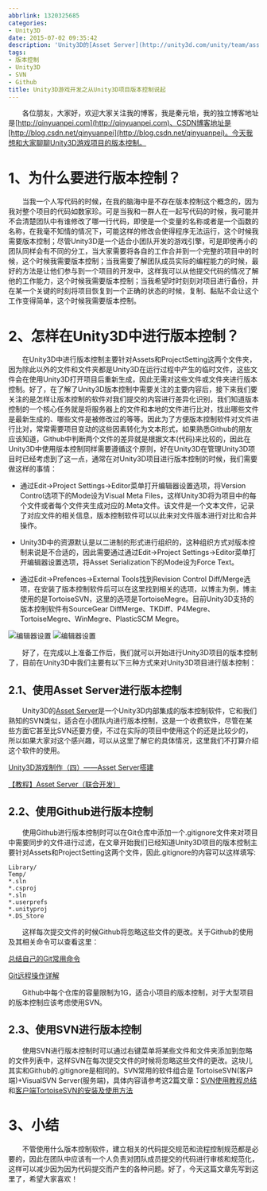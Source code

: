 ```yaml
---
abbrlink: 1320325685
categories:
- Unity3D
date: 2015-07-02 09:35:42
description: 'Unity3D的[Asset Server](http://unity3d.com/unity/team/assetserver/)是一个Unity3D内部集成的版本控制软件，它和我们熟知的SVN类似，适合在小团队内进行版本控制，这是一个收费软件，尽管在某些方面它甚至比SVN还要方便，不过在实际的项目中使用这个的还是比较少的，所以如果大家对这个感兴趣，可以从这里了解它的具体情况，这里我们不打算介绍这个软件的使用;因此为了方便版本控制软件对文件进行比对，常常需要项目变动的这些因素转化为文本形式，如果熟悉Github的朋友应该知道，Github中判断两个文件的差异就是根据文本(代码)来比较的，因此在Unity3D中使用版本控制同样需要遵循这个原则，好在Unity3D在管理Unity3D项目时已经考虑到了这一点，通常在对Unity3D项目进行版本控制的时候，我们需要做这样的事情：;使用Github进行版本控制时可以在Git仓库中添加一个.gitignore文件来对项目中需要同步的文件进行过滤，在文章开始我们已经知道Unity3D项目的版本控制主要针对Assets和ProjectSetting这两个文件，因此.gitignore的内容可以这样填写:'
tags:
- 版本控制
- Unity3D
- SVN
- Github
title: Unity3D游戏开发之从Unity3D项目版本控制说起
---
```


&emsp;&emsp;各位朋友，大家好，欢迎大家关注我的博客，我是秦元培，我的独立博客地址是[http://qinyuanpei.com](http://qinyuanpei.com)、CSDN博客地址是[http://blog.csdn.net/qinyuanpei](http://blog.csdn.net/qinyuanpei)。今天我想和大家聊聊Unity3D游戏项目的版本控制。

<!--more-->

# 1、为什么要进行版本控制？

&emsp;&emsp;当我一个人写代码的时候，在我的脑海中是不存在版本控制这个概念的，因为我对整个项目的代码如数家珍。可是当我和一群人在一起写代码的时候，我可能并不会清楚团队中有谁修改了哪一行代码，即使是一个变量的名称或者是一个函数的名称，在我毫不知情的情况下，可能这样的修改会使得程序无法运行，这个时候我需要版本控制；尽管Unity3D是一个适合小团队开发的游戏引擎，可是即使再小的团队同样会有不同的分工，当大家需要将各自的工作合并到一个完整的项目中的时候，这个时候我需要版本控制；当我需要了解团队成员实际的编程能力的时候，最好的方法是让他们参与到一个项目的开发中，这样我可以从他提交代码的情况了解他的工作能力，这个时候我需要版本控制；当我希望时时刻刻对项目进行备份，并在某一个关键的时刻将项目恢复到一个正确的状态的时候，复制、黏贴不会让这个工作变得简单，这个时候我需要版本控制。

# 2、怎样在Unity3D中进行版本控制？

&emsp;&emsp;在Unity3D中进行版本控制主要针对Assets和ProjectSetting这两个文件夹，因为除此以外的文件和文件夹都是Unity3D在运行过程中产生的临时文件，这些文件会在使用Unity3D打开项目后重新生成，因此无需对这些文件或文件夹进行版本控制。好了，在了解了Unity3D版本控制中需要关注的主要内容后，接下来我们要关注的是怎样让版本控制的软件对我们提交的内容进行差异化识别，我们知道版本控制的一个核心任务就是将服务器上的文件和本地的文件进行比对，找出哪些文件是最新生成的、哪些文件是被修改过的等等。因此为了方便版本控制软件对文件进行比对，常常需要项目变动的这些因素转化为文本形式，如果熟悉Github的朋友应该知道，Github中判断两个文件的差异就是根据文本(代码)来比较的，因此在Unity3D中使用版本控制同样需要遵循这个原则，好在Unity3D在管理Unity3D项目时已经考虑到了这一点，通常在对Unity3D项目进行版本控制的时候，我们需要做这样的事情：

* 通过Edit->Project Settings->Editor菜单打开编辑器设置选项，将Version Control选项下的Mode设为Visual Meta Files，这样Unity3D将为项目中的每个文件或者每个文件夹生成对应的.Meta文件。该文件是一个文本文件，记录了对应文件的相关信息，版本控制软件可以以此来对文件版本进行对比和合并操作。

* Unity3D中的资源默认是以二进制的形式进行组织的，这种组织方式对版本控制来说是不合适的，因此需要通过通过Edit->Project Settings->Editor菜单打开编辑器设置选项，将Asset Serialization下的Mode设为Force Text。

* 通过Edit->Prefences->External Tools找到Revision Control Diff/Merge选项，在安装了版本控制软件后可以在这里找到相关的选项，以博主为例，博主使用的是TortoiseSVN，这里的选项是TortoiseMegre。目前Unity3D支持的版本控制软件有SourceGear DiffMerge、TKDiff、P4Megre、TortoiseMegre、WinMegre、PlasticSCM Megre。

![编辑器设置](https://ww1.sinaimg.cn/large/None.jpg)      ![编辑器设置](https://ww1.sinaimg.cn/large/4c36074fly1fz68ju6tshj20ec0c4gmg.jpg)


&emsp;&emsp;好了，在完成以上准备工作后，我们就可以开始进行Unity3D项目的版本控制了，目前在Unity3D中我们主要有以下三种方式来对Unity3D项目进行版本控制：

## 2.1、使用Asset Server进行版本控制

&emsp;&emsp;Unity3D的[Asset Server](http://unity3d.com/unity/team/assetserver/)是一个Unity3D内部集成的版本控制软件，它和我们熟知的SVN类似，适合在小团队内进行版本控制，这是一个收费软件，尽管在某些方面它甚至比SVN还要方便，不过在实际的项目中使用这个的还是比较少的，所以如果大家对这个感兴趣，可以从这里了解它的具体情况，这里我们不打算介绍这个软件的使用。

[Unity3D游戏制作（四）——Asset Server搭建](http://blog.csdn.net/amazonzx/article/details/7980117)

[【教程】Asset Server（联合开发）](http://tieba.baidu.com/p/2419391804)

## 2.2、使用Github进行版本控制

&emsp;&emsp;使用Github进行版本控制时可以在Git仓库中添加一个.gitignore文件来对项目中需要同步的文件进行过滤，在文章开始我们已经知道Unity3D项目的版本控制主要针对Assets和ProjectSetting这两个文件，因此.gitignore的内容可以这样填写:
```
Library/
Temp/
*.sln
*.csproj
*.sln
*.userprefs
*.unityproj
*.DS_Store
```

&emsp;&emsp;这样每次提交文件的时候Github将忽略这些文件的更改。关于Github的使用及其相关命令可以查看这里：

[总结自己的Git常用命令](http://www.cnblogs.com/lwzz/archive/2013/02/23/2921426.html)

[Git远程操作详解](http://www.ruanyifeng.com/blog/2014/06/git_remote.html)


&emsp;&emsp;Github中每个仓库的容量限制为1G，适合小项目的版本控制，对于大型项目的版本控制应该考虑使用SVN。

## 2.3、使用SVN进行版本控制

&emsp;&emsp;使用SVN进行版本控制时可以通过右键菜单将某些文件和文件夹添加到忽略的文件列表中，这样SVN在每次提交文件的时候将忽略这些文件的更改。这块儿其实和Github的.gitignore是相同的。SVN常用的软件组合是 TortoiseSVN(客户端)+VisualSVN Server(服务端)，具体内容请参考这2篇文章：[SVN使用教程总结](http://www.cnblogs.com/armyfai/p/3985660.html)和[客户端TortoiseSVN的安装及使用方法 ](http://blog.chinaunix.net/uid-27004869-id-4112057.html)

# 3、小结

&emsp;&emsp;不管使用什么版本控制软件，建立相关的代码提交规范和流程控制规范都是必要的，因此在团队中应该有一个人负责对团队成员提交的代码进行审核和规范化，这样可以减少因为因为代码提交而产生的各种问题。好了，今天这篇文章先写到这里了，希望大家喜欢！